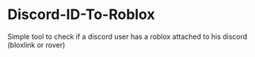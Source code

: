 # Discord-ID-To-Roblox
Simple tool to check if a discord user has a roblox attached to his discord (bloxlink or rover)
